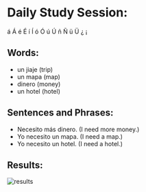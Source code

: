 # Daily Study Session:

á  Á é  É  í  Í   ó   Ó   ú  Ú  ñ  Ñ ü  Ü ¿ ¡  

## Words:
*  un jiaje (trip)
*  un mapa (map)
*  dinero (money)
*  un hotel (hotel)


## Sentences and Phrases:
*  Necesito más dinero. (I need more money.)
*  Yo necesito un mapa. (I need a map.)
*  Yo necesito un hotel. (I need a hotel.)


## Results:
![results](https://github.com/EO4wellness/T-I-L/blob/main/polyglot/espa%C3%B1ol/images/2021-01-14-spanish-stats.jpg)
